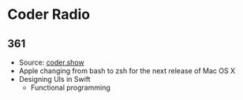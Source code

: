 # Coder Radio

## 361
  - Source: [coder.show](https://coder.show/361)
  - Apple changing from bash to zsh for the next release of Mac OS X
  - Designing UIs in Swift
    - Functional programming
